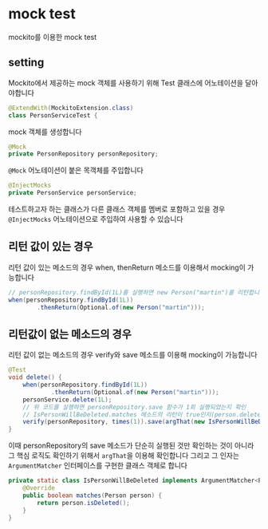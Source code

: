 # mock test

mockito를 이용한 mock test

## setting

Mockito에서 제공하는 mock 객체를 사용하기 위해 Test 클래스에 어노테이션을 달아야합니다
```java
@ExtendWith(MockitoExtension.class)
class PersonServiceTest {
```

mock 객체를 생성합니다
```java
@Mock
private PersonRepository personRepository;
```

`@Mock` 어노테이션이 붙은 목객체를 주입합니다
```java
@InjectMocks
private PersonService personService;
```

테스트하고자 하는 클래스가 다른 클래스 객체를 멤버로 포함하고 있을 경우 `@InjectMocks` 어노테이션으로 주입하여 사용할 수 있습니다

## 리턴 값이 있는 경우

리턴 값이 있는 메소드의 경우 when, thenReturn 메소드를 이용해서 mocking이 가능합니다

```java
// personRepository.findById(1L)를 실행하면 new Person("martin")를 리턴합니다
when(personRepository.findById(1L))
        .thenReturn(Optional.of(new Person("martin")));
```

## 리턴값이 없는 메소드의 경우

리턴 값이 없는 메소드의 경우 verify와 save 메소드를 이용해 mocking이 가능합니다

```java
@Test
void delete() {
    when(personRepository.findById(1L))
            .thenReturn(Optional.of(new Person("martin")));
    personService.delete(1L);
    // 위 코드를 실행하면 personRepository.save 함수가 1회 실행되었는지 확인
    // IsPersonWillBeDeleted.matches 메소드의 리턴이 true인지(person.deleted가 true로 잘 세팅 되었는지) 확인
    verify(personRepository, times(1)).save(argThat(new IsPersonWillBeDeleted()));
}
```

이때 personRepository의 save 메소드가 단순히 실행된 것만 확인하는 것이 아니라 그 핵심 로직도 확인하기 위해서 `argThat`을 이용해 확인합니다
그리고 그 인자는 `ArgumentMatcher` 인터페이스를 구현한 클래스 객체로 합니다

```java
private static class IsPersonWillBeDeleted implements ArgumentMatcher<Person> {
    @Override
    public boolean matches(Person person) {
        return person.isDeleted();
    }
}
```
